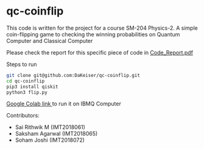 # qc-coinflip
This code is written for the project for a course SM-204 Physics-2. A simple coin-flipping game to checking the winning probabilities on Quantum Computer and Classical Computer

Please check the report for this specific piece of code in [Code_Report.pdf](https://github.com/DaKeiser/qc-coinflip/blob/master/Code_Report.pdf)

Steps to run
```sh
git clone git@github.com:DaKeiser/qc-coinflip.git
cd qc-coinflip
pip3 install qiskit
python3 flip.py
```

[Google Colab link ](https://colab.research.google.com/drive/10aQ48n4NywLGvkhTpB6jMXI4Vhigl4ho?usp=sharing) to run it on IBMQ Computer

Contributors:

- Sai Rithwik M (IMT2018061)
- Saksham Agarwal (IMT2018065)
- Soham Joshi (IMT2018072)
